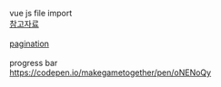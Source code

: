 vue js file import<br>
[참고자료](https://jsvue.tistory.com/25)
<br><br>
[pagination](https://pewww.tistory.com/5)
<br><br>
progress bar<br>
https://codepen.io/makegametogether/pen/oNENoQy <br>
